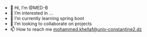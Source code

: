 - 👋 Hi, I’m @MED-B
- 👀 I’m interested in ...
- 🌱 I’m currently learning spring boot
- 💞️ I’m looking to collaborate on projects
- 📫 How to reach me mohammed.khellaf@univ-constantine2.dz

<!---
MED-B/MED-B is a ✨ special ✨ repository because its `README.md` (this file) appears on your GitHub profile.
You can click the Preview link to take a look at your changes.
--->
